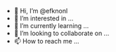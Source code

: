 - 👋 Hi, I’m @efknonl
- 👀 I’m interested in ...
- 🌱 I’m currently learning ...
- 💞️ I’m looking to collaborate on ...
- 📫 How to reach me ...

<!---
efknonl/efknonl is a ✨ special ✨ repository because its `README.md` (this file) appears on your GitHub profile.
You can click the Preview link to take a look at your changes.
--->
